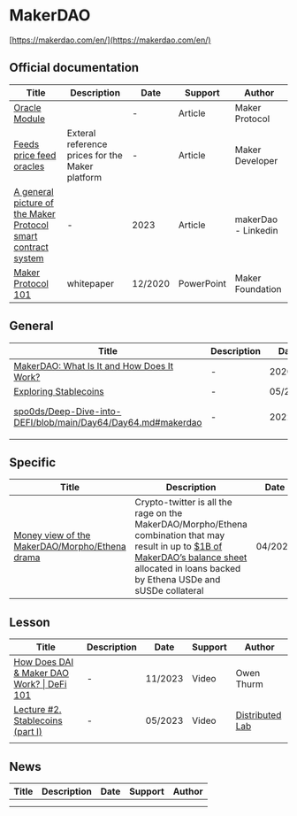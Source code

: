 # MakerDAO

[https://makerdao.com/en/](https://makerdao.com/en/)

## Official documentation

| Title                                                        | Description                                     | Date    | Support    | Author              |
| ------------------------------------------------------------ | ----------------------------------------------- | ------- | ---------- | ------------------- |
| [Oracle Module](https://blog.uniswap.org/uni)                |                                                 | -       | Article    | Maker Protocol      |
| [Feeds price feed oracles](https://developer.makerdao.com/feeds/) | Exteral reference prices for the Maker platform | -       | Article    | Maker Developer     |
| [A general picture of the Maker Protocol smart contract system](https://www.linkedin.com/posts/makerdao_a-general-picture-of-the-maker-protocol-smart-activity-7053832550909136896-uzsh/) | -                                               | 2023    | Article    | makerDao - Linkedin |
| [Maker Protocol 101](https://drive.google.com/file/d/1VtGV8Ct2iBO8WjWsjFYLg5DnwlGmetSp/view) | whitepaper                                      | 12/2020 | PowerPoint | Maker Foundation    |

## General

| Title                                                        | Description | Date    | Support           | Author   |
| ------------------------------------------------------------ | ----------- | ------- | ----------------- | -------- |
| [MakerDAO: What Is It and How Does It Work?](https://www.kraken.com/learn/what-is-maker-mkr) | -           | 2020    | Article           |          |
| [Exploring Stablecoins](https://medium.com/momentum6/exploring-stablecoins-dd7b901370f1) | -           | 05/2022 | Article           | cardfarm |
| [spo0ds/Deep-Dive-into-DEFI/blob/main/Day64/Day64.md#makerdao](https://github.com/spo0ds/Deep-Dive-into-DEFI/blob/main/Day64/Day64.md#makerdao) | -           | 2022    | Article on GitHub | spo0ds   |
|                                                              |             |         |                   |          |

## Specific

| Title                                                        | Description                                                  | Date    | Support | Author         |
| ------------------------------------------------------------ | ------------------------------------------------------------ | ------- | ------- | -------------- |
| [Money view of the MakerDAO/Morpho/Ethena drama](https://cryptobanking.network/money-view-of-the-makerdao-morpho-ethena-drama/) | Crypto-twitter is all the rage on the MakerDAO/Morpho/Ethena combination that may result in up to [$1B of MakerDAO’s balance sheet](https://forum.makerdao.com/t/morpho-spark-dai-vault-update-1-april-2024/24006) allocated in loans backed by Ethena USDe and sUSDe collateral | 04/2024 | Article | seb /CryptoBan |



## Lesson

| Title                                                        | Description | Date    | Support | Author                                                     |
| ------------------------------------------------------------ | ----------- | ------- | ------- | ---------------------------------------------------------- |
| [How Does DAI & Maker DAO Work? \| DeFi 101](https://www.youtube.com/watch?v=0a7W7s0K7SI) | -           | 11/2023 | Video   | Owen Thurm                                                 |
| [Lecture #2. Stablecoins (part I)](https://youtu.be/KAlabdY_5vg?si=FJDXSdROrgk0rI7u) | -           | 05/2023 | Video   | [Distributed Lab](https://www.youtube.com/@DistributedLab) |
|                                                              |             |         |         |                                                            |



## News

| Title | Description | Date | Support | Author |
| ----- | ----------- | ---- | ------- | ------ |
|       |             |      |         |        |
|       |             |      |         |        |
